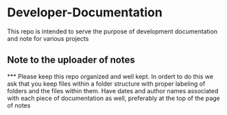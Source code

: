 # Developer-Documentation
This repo is intended to serve the purpose of development documentation and note for various projects

## Note to the uploader of notes
*** Please keep this repo organized and well kept. In ordert to do this we ask that you keep files within a folder structure with proper labeling of folders and the files within them. Have dates and author names associated with each piece of documentation as well, preferably at the top of the page of notes
